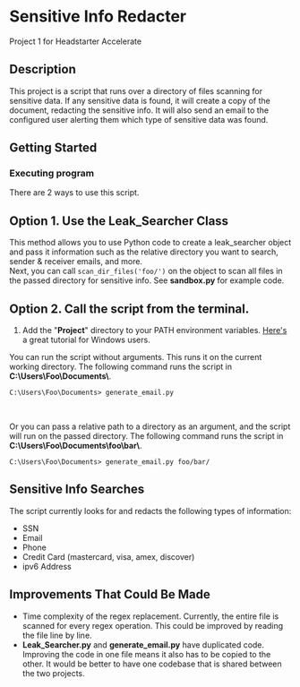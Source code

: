 # Sensitive Info Redacter

Project 1 for Headstarter Accelerate

## Description

This project is a script that runs over a directory of files scanning for sensitive data. If any sensitive data is found, it will create a copy of the document, redacting the sensitive info. It will also send an email to the configured user alerting them which type of sensitive data was found.

## Getting Started

### Executing program

There are 2 ways to use this script. 

## Option 1. Use the Leak_Searcher Class
This method allows you to use Python code to create a leak_searcher object and pass it information such as the relative directory you want to search, sender & receiver emails, and more. <br/>
Next, you can call `scan_dir_files('foo/')` on the object to scan all files in the passed directory for sensitive info. See **sandbox.py** for example code.

## Option 2. Call the script from the terminal.
1. Add the "**Project**" directory to your PATH environment variables. [Here's](https://correlated.kayako.com/article/40-running-python-scripts-from-anywhere-under-windows) a great tutorial for Windows users.

You can run the script without arguments. This runs it on the current working directory. The following command runs the script in **C:\Users\Foo\Documents\\**.
```
C:\Users\Foo\Documents> generate_email.py
```

<br/>

Or you can pass a relative path to a directory as an argument, and the script will run on the passed directory. The following command runs the script in **C:\Users\Foo\Documents\foo\bar\\**.
```
C:\Users\Foo\Documents> generate_email.py foo/bar/
```

## Sensitive Info Searches
The script currently looks for and redacts the following types of information:
* SSN
* Email
* Phone
* Credit Card (mastercard, visa, amex, discover)
* ipv6 Address

## Improvements That Could Be Made
* Time complexity of the regex replacement. Currently, the entire file is scanned for every regex operation. This could be improved by reading the file line by line.
* **Leak_Searcher.py** and **generate_email.py** have duplicated code. Improving the code in one file means it also has to be copied to the other. It would be better to have one codebase that is shared between the two projects.
